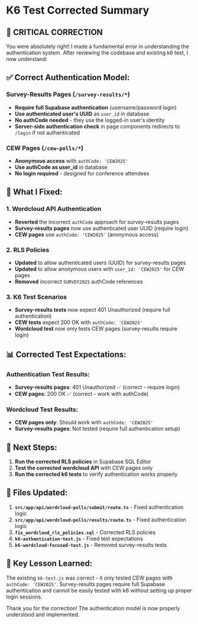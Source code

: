 # K6 Test Corrected Summary

## 🚨 **CRITICAL CORRECTION**

You were absolutely right! I made a fundamental error in understanding the authentication system. After reviewing the codebase and existing k6 test, I now understand:

## ✅ **Correct Authentication Model:**

### **Survey-Results Pages** (`/survey-results/*`)
- **Require full Supabase authentication** (username/password login)
- **Use authenticated user's UUID** as `user_id` in database
- **No authCode needed** - they use the logged-in user's identity
- **Server-side authentication check** in page components redirects to `/login` if not authenticated

### **CEW Pages** (`/cew-polls/*`)
- **Anonymous access** with `authCode: 'CEW2025'`
- **Use authCode as user_id** in database
- **No login required** - designed for conference attendees

## 🔧 **What I Fixed:**

### 1. **Wordcloud API Authentication**
- **Reverted** the incorrect `authCode` approach for survey-results pages
- **Survey-results pages** now use authenticated user UUID (require login)
- **CEW pages** use `authCode: 'CEW2025'` (anonymous access)

### 2. **RLS Policies**
- **Updated** to allow authenticated users (UUID) for survey-results pages
- **Updated** to allow anonymous users with `user_id: 'CEW2025'` for CEW pages
- **Removed** incorrect `SURVEY2025` authCode references

### 3. **K6 Test Scenarios**
- **Survey-results tests** now expect 401 Unauthorized (require full authentication)
- **CEW tests** expect 200 OK with `authCode: 'CEW2025'`
- **Wordcloud test** now only tests CEW pages (survey-results require login)

## 📊 **Corrected Test Expectations:**

### **Authentication Test Results:**
- **Survey-results pages**: 401 Unauthorized ✅ (correct - require login)
- **CEW pages**: 200 OK ✅ (correct - work with authCode)

### **Wordcloud Test Results:**
- **CEW pages only**: Should work with `authCode: 'CEW2025'`
- **Survey-results pages**: Not tested (require full authentication setup)

## 🚀 **Next Steps:**

1. **Run the corrected RLS policies** in Supabase SQL Editor
2. **Test the corrected wordcloud API** with CEW pages only
3. **Run the corrected k6 tests** to verify authentication works properly

## 📝 **Files Updated:**

1. **`src/app/api/wordcloud-polls/submit/route.ts`** - Fixed authentication logic
2. **`src/app/api/wordcloud-polls/results/route.ts`** - Fixed authentication logic  
3. **`fix_wordcloud_rls_policies.sql`** - Corrected RLS policies
4. **`k6-authentication-test.js`** - Fixed test expectations
5. **`k6-wordcloud-focused-test.js`** - Removed survey-results tests

## 🎯 **Key Lesson Learned:**

The existing `k6-test.js` was correct - it only tested CEW pages with `authCode: 'CEW2025'`. Survey-results pages require full Supabase authentication and cannot be easily tested with k6 without setting up proper login sessions.

Thank you for the correction! The authentication model is now properly understood and implemented.
